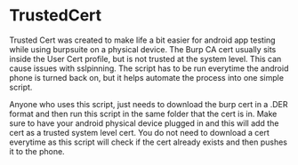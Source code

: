 # TrustedCert

Trusted Cert was created to make life a bit easier for android app testing while using burpsuite on a physical device. The Burp CA cert usually sits inside the User Cert profile, but is not trusted at the system level. This can cause issues with sslpinning. The script has to be run everytime the android phone is turned back on, but it helps automate the process into one simple script. 

Anyone who uses this script, just needs to download the burp cert in a .DER format and then run this script in the same folder that the cert is in. Make sure to have your android physical device plugged in and this will add the cert as a trusted system level cert. You do not need to download a cert everytime as this script will check if the cert already exists and then pushes it to the phone.
